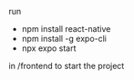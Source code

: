 <p> run
<ul>
 <li>npm install react-native </li>
 <li>npm install -g expo-cli </li>
 <li>npx expo start </li>
</ul>
in /frontend to start the project
 </p>
